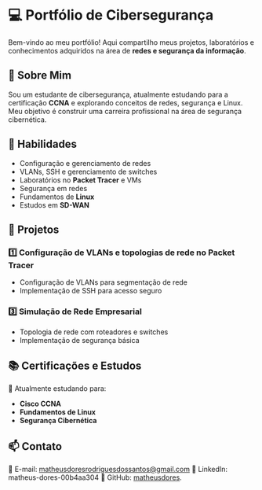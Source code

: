# 💻 Portfólio de Cibersegurança

Bem-vindo ao meu portfólio! Aqui compartilho meus projetos, laboratórios e conhecimentos adquiridos na área de **redes e segurança da informação**.

## 📌 Sobre Mim
Sou um estudante de cibersegurança, atualmente estudando para a certificação **CCNA** e explorando conceitos de redes, segurança e Linux. Meu objetivo é construir uma carreira profissional na área de segurança cibernética.

## 🚀 Habilidades
- Configuração e gerenciamento de redes
- VLANs, SSH e gerenciamento de switches
- Laboratórios no **Packet Tracer** e VMs
- Segurança em redes
- Fundamentos de **Linux**
- Estudos em **SD-WAN**

## 🔧 Projetos
### 1️⃣ **Configuração de VLANs e topologias de rede no Packet Tracer**
- Configuração de VLANs para segmentação de rede
- Implementação de SSH para acesso seguro
  
### 3️⃣ **Simulação de Rede Empresarial**
- Topologia de rede com roteadores e switches
- Implementação de segurança básica

## 📚 Certificações e Estudos
🎯 Atualmente estudando para:
- **Cisco CCNA**
- **Fundamentos de Linux**
- **Segurança Cibernética**

## 📫 Contato
📧 E-mail: matheusdoresrodriguesdossantos@gmail.com
🔗 LinkedIn: matheus-dores-00b4aa304
🐙 GitHub: [matheusdores](https://github.com/matheusdores).

